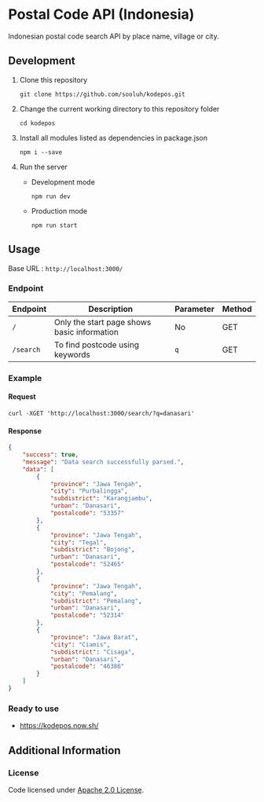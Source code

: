 # Postal Code API (Indonesia)

Indonesian postal code search API by place name, village or city.

## Development

1. Clone this repository
    ```
    git clone https://github.com/sooluh/kodepos.git
    ```

2. Change the current working directory to this repository folder
    ```
    cd kodepos
    ```
    
3. Install all modules listed as dependencies in package.json
    ```
    npm i --save
    ```
    
4. Run the server
    
    - Development mode
        ```
        npm run dev
        ```
    
    - Production mode
        ```
        npm run start
        ```

## Usage

Base URL : `http://localhost:3000/`

### Endpoint

| Endpoint  | Description                                 | Parameter | Method |
| --------- | ------------------------------------------- | --------- | ------ |
| `/`       | Only the start page shows basic information | No        | GET    |
| `/search` | To find postcode using keywords             | `q`       | GET    |

### Example

#### Request

```curl
curl -XGET 'http://localhost:3000/search/?q=danasari'
```

#### Response

```json
{
    "success": true,
    "message": "Data search successfully parsed.",
    "data": [
        {
            "province": "Jawa Tengah",
            "city": "Purbalingga",
            "subdistrict": "Karangjambu",
            "urban": "Danasari",
            "postalcode": "53357"
        },
        {
            "province": "Jawa Tengah",
            "city": "Tegal",
            "subdistrict": "Bojong",
            "urban": "Danasari",
            "postalcode": "52465"
        },
        {
            "province": "Jawa Tengah",
            "city": "Pemalang",
            "subdistrict": "Pemalang",
            "urban": "Danasari",
            "postalcode": "52314"
        },
        {
            "province": "Jawa Barat",
            "city": "Ciamis",
            "subdistrict": "Cisaga",
            "urban": "Danasari",
            "postalcode": "46386"
        }
    ]
}
```

### Ready to use

- https://kodepos.now.sh/

## Additional Information

### License

Code licensed under [Apache 2.0 License](https://github.com/sooluh/kodepos/blob/main/LICENSE).
